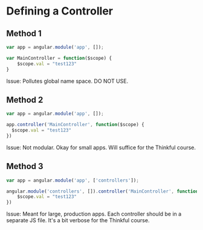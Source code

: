 # Defining a Controller

## Method 1

```javascript
var app = angular.module('app', []);

var MainController = function($scope) {
    $scope.val = "test123"
}
```

Issue: Pollutes global name space. DO NOT USE.

## Method 2

```javascript
var app = angular.module('app', []);

app.controller('MainController', function($scope) {
  $scope.val = "test123"
})
```

Issue: Not modular. Okay for small apps. Will suffice for the Thinkful course.


## Method 3

```javascript
var app = angular.module('app', ['controllers']);

angular.module('controllers', []).controller('MainController', function($scope) {
    $scope.val = "test123"
})
```

Issue: Meant for large, production apps. Each controller should be in a separate JS file. It's a bit verbose for the Thinkful course.